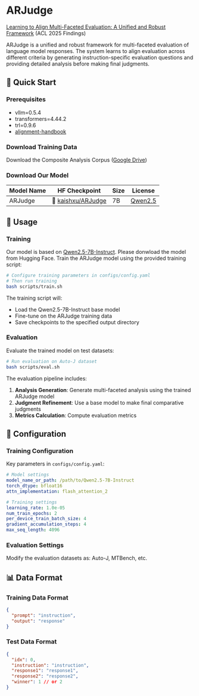 # ARJudge

[Learning to Align Multi-Faceted Evaluation: A Unified and Robust Framework](https://arxiv.org/abs/2502.18874) (ACL 2025 Findings)

ARJudge is a unified and robust framework for multi-faceted evaluation of language model responses. The system learns to align evaluation across different criteria by generating instruction-specific evaluation questions and providing detailed analysis before making final judgments.

## 🚀 Quick Start

### Prerequisites

- vllm=0.5.4
- transformers=4.44.2
- trl=0.9.6
- [alignment-handbook](https://github.com/huggingface/alignment-handbook)

### Download Training Data

Download the Composite Analysis Corpus ([Google Drive](https://drive.google.com/file/d/1pjT0d_TYSzTA90Fbbq-BtVMSCN8-HglS/view?usp=sharing))

### Download Our Model

| Model Name | HF Checkpoint | Size | License |
|------------|---------------|------|---------|
| ARJudge | 🤗 [kaishxu/ARJudge](https://huggingface.co/kaishxu/ARJudge) | 7B | [Qwen2.5](https://huggingface.co/Qwen/Qwen2.5-72B-Instruct/blob/main/LICENSE) |

## 📖 Usage

### Training

Our model is based on [Qwen2.5-7B-Instruct](). Please donwload the model from Hugging Face. Train the ARJudge model using the provided training script:

```bash
# Configure training parameters in configs/config.yaml
# Then run training
bash scripts/train.sh
```

The training script will:
- Load the Qwen2.5-7B-Instruct base model
- Fine-tune on the ARJudge training data
- Save checkpoints to the specified output directory

### Evaluation

Evaluate the trained model on test datasets:

```bash
# Run evaluation on Auto-J dataset
bash scripts/eval.sh
```

The evaluation pipeline includes:
1. **Analysis Generation**: Generate multi-faceted analysis using the trained ARJudge model
2. **Judgment Refinement**: Use a base model to make final comparative judgments
3. **Metrics Calculation**: Compute evaluation metrics

## 🔧 Configuration

### Training Configuration

Key parameters in `configs/config.yaml`:

```yaml
# Model settings
model_name_or_path: /path/to/Qwen2.5-7B-Instruct
torch_dtype: bfloat16
attn_implementation: flash_attention_2

# Training settings
learning_rate: 1.0e-05
num_train_epochs: 2
per_device_train_batch_size: 4
gradient_accumulation_steps: 4
max_seq_length: 4096
```

### Evaluation Settings

Modify the evaluation datasets as: Auto-J, MTBench, etc.

## 📊 Data Format

### Training Data Format

```json
{
  "prompt": "instruction",
  "output": "response"
}
```

### Test Data Format

```json
{
  "idx": 0,
  "instruction": "instruction",
  "response1": "response1",
  "response2": "response2", 
  "winner": 1 // or 2
}
```
